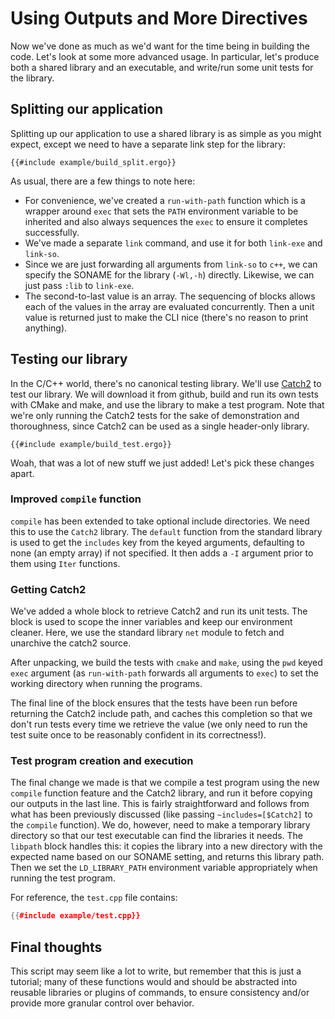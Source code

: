 # Using Outputs and More Directives

Now we've done as much as we'd want for the time being in building the code.
Let's look at some more advanced usage. In particular, let's produce both a
shared library and an executable, and write/run some unit tests for the library.

## Splitting our application
Splitting up our application to use a shared library is as simple as you might
expect, except we need to have a separate link step for the library:

```ergo
{{#include example/build_split.ergo}}
```

As usual, there are a few things to note here:

* For convenience, we've created a `run-with-path` function which is a wrapper
  around `exec` that sets the `PATH` environment variable to be inherited and
  also always sequences the `exec` to ensure it completes successfully.
* We've made a separate `link` command, and use it for both `link-exe` and
  `link-so`.
* Since we are just forwarding all arguments from `link-so` to `c++`, we can
  specify the SONAME for the library (`-Wl,-h`) directly.  Likewise, we can just
  pass `:lib` to `link-exe`.
* The second-to-last value is an array. The sequencing of blocks allows each of
  the values in the array are evaluated concurrently. Then a unit value is
  returned just to make the CLI nice (there's no reason to print anything).

## Testing our library
In the C/C++ world, there's no canonical testing library. We'll use [Catch2][]
to test our library. We will download it from github, build and run its own
tests with CMake and make, and use the library to make a test program. Note that
we're only running the Catch2 tests for the sake of demonstration and
thoroughness, since Catch2 can be used as a single header-only library.

```ergo
{{#include example/build_test.ergo}}
```

Woah, that was a lot of new stuff we just added! Let's pick these changes apart.

### Improved `compile` function
`compile` has been extended to take optional include directories. We need this
to use the `Catch2` library. The `default` function from the standard library is
used to get the `includes` key from the keyed arguments, defaulting to none (an
empty array) if not specified. It then adds a `-I` argument prior to them using
`Iter` functions.

### Getting Catch2
We've added a whole block to retrieve Catch2 and run its unit tests. The block
is used to scope the inner variables and keep our environment cleaner. Here, we
use the standard library `net` module to fetch and unarchive the catch2 source.

After unpacking, we build the tests with `cmake` and `make`, using the `pwd`
keyed `exec` argument (as `run-with-path` forwards all arguments to `exec`) to
set the working directory when running the programs.

The final line of the block ensures that the tests have been run before
returning the Catch2 include path, and caches this completion so that we don't
run tests every time we retrieve the value (we only need to run the test suite
once to be reasonably confident in its correctness!).

### Test program creation and execution
The final change we made is that we compile a test program using the new
`compile` function feature and the Catch2 library, and run it before copying our
outputs in the last line. This is fairly straightforward and follows from what
has been previously discussed (like passing `~includes=[$Catch2]` to the
`compile` function). We do, however, need to make a temporary library directory
so that our test executable can find the libraries it needs. The `libpath` block
handles this: it copies the library into a new directory with the expected name
based on our SONAME setting, and returns this library path. Then we set the
`LD_LIBRARY_PATH` environment variable appropriately when running the test
program.

For reference, the `test.cpp` file contains:

```c++
{{#include example/test.cpp}}
```

## Final thoughts
This script may seem like a lot to write, but remember that this is just a
tutorial; many of these functions would and should be abstracted into reusable
libraries or plugins of commands, to ensure consistency and/or provide more
granular control over behavior.

[Catch2]: https://github.com/catchorg/Catch2
